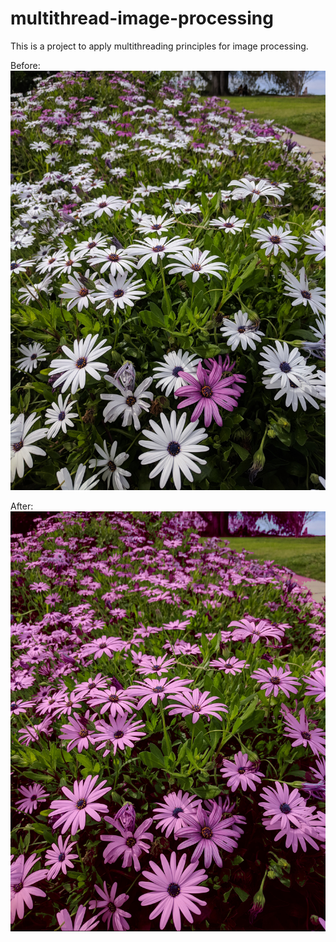 # multithread-image-processing
This is a project to apply multithreading principles for image processing.

Before: ![White Flowers](https://github.com/Koushikj9823/multithread-image-processing/blob/main/out/production/multithread-image-processing/white-flowers.jpg)

After: ![White flowers modified](https://github.com/Koushikj9823/multithread-image-processing/blob/main/out/production/multithread-image-processing/white-flowers-modified.jpg)
